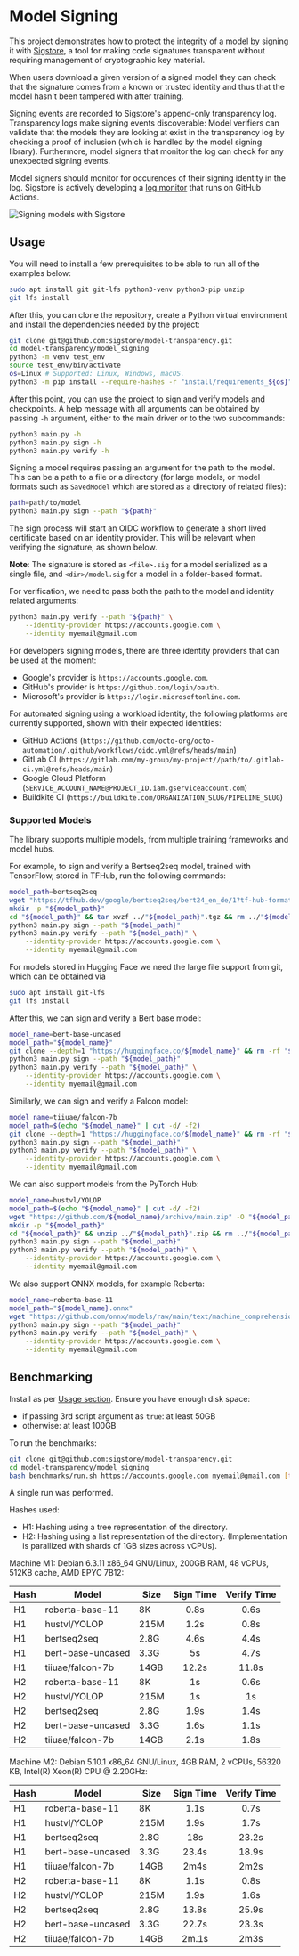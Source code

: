 # Model Signing

This project demonstrates how to protect the integrity of a model by signing it
with [Sigstore](https://www.sigstore.dev/), a tool for making code signatures
transparent without requiring management of cryptographic key material.

When users download a given version of a signed model they can check that the
signature comes from a known or trusted identity and thus that the model hasn't
been tampered with after training.

Signing events are recorded to Sigstore's append-only transparency log.
Transparency logs make signing events discoverable: Model verifiers can validate
that the models they are looking at exist in the transparency log by checking a
proof of inclusion (which is handled by the model signing library).
Furthermore, model signers that monitor the log can check for any unexpected
signing events.

Model signers should monitor for occurences of their signing identity in the
log. Sigstore is actively developing a [log
monitor](https://github.com/sigstore/rekor-monitor) that runs on GitHub Actions.

![Signing models with Sigstore](images/sigstore-model-diagram.png)

## Usage

You will need to install a few prerequisites to be able to run all of the
examples below:

```bash
sudo apt install git git-lfs python3-venv python3-pip unzip
git lfs install
```

After this, you can clone the repository, create a Python virtual environment
and install the dependencies needed by the project:

```bash
git clone git@github.com:sigstore/model-transparency.git
cd model-transparency/model_signing
python3 -m venv test_env
source test_env/bin/activate
os=Linux # Supported: Linux, Windows, macOS.
python3 -m pip install --require-hashes -r "install/requirements_${os}".txt
```

After this point, you can use the project to sign and verify models and
checkpoints. A help message with all arguments can be obtained by passing `-h`
argument, either to the main driver or to the two subcommands:

```bash
python3 main.py -h
python3 main.py sign -h
python3 main.py verify -h
```

Signing a model requires passing an argument for the path to the model. This can
be a path to a file or a directory (for large models, or model formats such as
`SavedModel` which are stored as a directory of related files):

```bash
path=path/to/model
python3 main.py sign --path "${path}"
```

The sign process will start an OIDC workflow to generate a short lived
certificate based on an identity provider. This will be relevant when verifying
the signature, as shown below.

**Note**: The signature is stored as `<file>.sig` for a model serialized as a
single file, and `<dir>/model.sig` for a model in a folder-based format.

For verification, we need to pass both the path to the model and identity
related arguments:

```bash
python3 main.py verify --path "${path}" \
    --identity-provider https://accounts.google.com \
    --identity myemail@gmail.com
```

For developers signing models, there are three identity providers that can
be used at the moment:

* Google's provider is `https://accounts.google.com`.
* GitHub's provider is `https://github.com/login/oauth`.
* Microsoft's provider is `https://login.microsoftonline.com`.

For automated signing using a workload identity, the following platforms
are currently supported, shown with their expected identities:

* GitHub Actions
  (`https://github.com/octo-org/octo-automation/.github/workflows/oidc.yml@refs/heads/main`)
* GitLab CI
  (`https://gitlab.com/my-group/my-project//path/to/.gitlab-ci.yml@refs/heads/main`)
* Google Cloud Platform (`SERVICE_ACCOUNT_NAME@PROJECT_ID.iam.gserviceaccount.com`)
* Buildkite CI (`https://buildkite.com/ORGANIZATION_SLUG/PIPELINE_SLUG`)

### Supported Models

The library supports multiple models, from multiple training frameworks and
model hubs.

For example, to sign and verify a Bertseq2seq model, trained with TensorFlow,
stored in TFHub, run the following commands:

```bash
model_path=bertseq2seq
wget "https://tfhub.dev/google/bertseq2seq/bert24_en_de/1?tf-hub-format=compressed" -O "${model_path}".tgz
mkdir -p "${model_path}"
cd "${model_path}" && tar xvzf ../"${model_path}".tgz && rm ../"${model_path}".tgz && cd -
python3 main.py sign --path "${model_path}"
python3 main.py verify --path "${model_path}" \
    --identity-provider https://accounts.google.com \
    --identity myemail@gmail.com
```

For models stored in Hugging Face we need the large file support from git, which
can be obtained via

```bash
sudo apt install git-lfs
git lfs install
```

After this, we can sign and verify a Bert base model:

```bash
model_name=bert-base-uncased
model_path="${model_name}"
git clone --depth=1 "https://huggingface.co/${model_name}" && rm -rf "${model_name}"/.git
python3 main.py sign --path "${model_path}"
python3 main.py verify --path "${model_path}" \
    --identity-provider https://accounts.google.com \
    --identity myemail@gmail.com
```

Similarly, we can sign and verify a Falcon model:

```bash
model_name=tiiuae/falcon-7b
model_path=$(echo "${model_name}" | cut -d/ -f2)
git clone --depth=1 "https://huggingface.co/${model_name}" && rm -rf "${model_name}"/.git
python3 main.py sign --path "${model_path}"
python3 main.py verify --path "${model_path}" \
    --identity-provider https://accounts.google.com \
    --identity myemail@gmail.com
```

We can also support models from  the PyTorch Hub:

```bash
model_name=hustvl/YOLOP
model_path=$(echo "${model_name}" | cut -d/ -f2)
wget "https://github.com/${model_name}/archive/main.zip" -O "${model_path}".zip
mkdir -p "${model_path}"
cd "${model_path}" && unzip ../"${model_path}".zip && rm ../"${model_path}".zip && shopt -s dotglob && mv YOLOP-main/* . && shopt -u dotglob && rmdir YOLOP-main/ && cd -
python3 main.py sign --path "${model_path}"
python3 main.py verify --path "${model_path}" \
    --identity-provider https://accounts.google.com \
    --identity myemail@gmail.com
```

We also support ONNX models, for example Roberta:

```bash
model_name=roberta-base-11
model_path="${model_name}.onnx"
wget "https://github.com/onnx/models/raw/main/text/machine_comprehension/roberta/model/${model_name}.onnx"
python3 main.py sign --path "${model_path}"
python3 main.py verify --path "${model_path}" \
    --identity-provider https://accounts.google.com \
    --identity myemail@gmail.com
```

## Benchmarking

Install as per [Usage section](#usage).
Ensure you have enough disk space:
- if passing 3rd script argument as `true`: at least 50GB
- otherwise: at least 100GB

To run the benchmarks:

```bash
git clone git@github.com:sigstore/model-transparency.git
cd model-transparency/model_signing
bash benchmarks/run.sh https://accounts.google.com myemail@gmail.com [true]
```

A single run was performed.

Hashes used:
- H1: Hashing using a tree representation of the directory.
- H2: Hashing using a list representation of the directory. (Implementation is parallized with shards of 1GB sizes across vCPUs).

Machine M1: Debian 6.3.11 x86_64 GNU/Linux, 200GB RAM, 48 vCPUs, 512KB cache, AMD EPYC 7B12:

| Hash | Model              | Size  |  Sign Time | Verify Time |
|------|--------------------|-------|:------:|:-----:|
| H1 | roberta-base-11      | 8K    | 0.8s  | 0.6s  |
| H1 | hustvl/YOLOP         | 215M  | 1.2s  | 0.8s  |
| H1 | bertseq2seq          | 2.8G  | 4.6s  | 4.4s  |
| H1 | bert-base-uncased    | 3.3G  | 5s    | 4.7s  |
| H1 | tiiuae/falcon-7b     | 14GB  | 12.2s | 11.8s |
| H2 | roberta-base-11      | 8K    | 1s    | 0.6s  |
| H2 | hustvl/YOLOP         | 215M  | 1s    | 1s    |
| H2 | bertseq2seq          | 2.8G  | 1.9s  | 1.4s  |
| H2 | bert-base-uncased    | 3.3G  | 1.6s  | 1.1s  |
| H2 | tiiuae/falcon-7b     | 14GB  | 2.1s  | 1.8s  |

Machine M2: Debian 5.10.1 x86_64 GNU/Linux, 4GB RAM, 2 vCPUs, 56320 KB, Intel(R) Xeon(R) CPU @ 2.20GHz:

| Hash | Model              | Size  |  Sign Time | Verify Time |
|------|--------------------|-------|:------:|:-----:|
| H1 | roberta-base-11      | 8K    | 1.1s  | 0.7s  |
| H1 | hustvl/YOLOP         | 215M  | 1.9s  | 1.7s  |
| H1 | bertseq2seq          | 2.8G  | 18s   | 23.2s |
| H1 | bert-base-uncased    | 3.3G  | 23.4s | 18.9s |
| H1 | tiiuae/falcon-7b     | 14GB  | 2m4s | 2m2s   |
| H2 | roberta-base-11      | 8K    | 1.1s  | 0.8s  |
| H2 | hustvl/YOLOP         | 215M  | 1.9s  | 1.6s  |
| H2 | bertseq2seq          | 2.8G  | 13.8s | 25.9s |
| H2 | bert-base-uncased    | 3.3G  | 22.7s | 23.3s |
| H2 | tiiuae/falcon-7b     | 14GB  | 2m.1s | 2m3s  |
